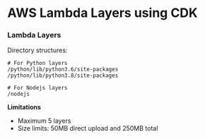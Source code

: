 # AWS Lambda Layers using CDK

### Lambda Layers
Directory structures: 
```shell
# For Python layers
/python/lib/python3.6/site-packages
/python/lib/python3.8/site-packages

# For Nodejs layers
/nodejs
```
**Limitations**
* Maximum 5 layers
* Size limits: 50MB direct upload and 250MB total

